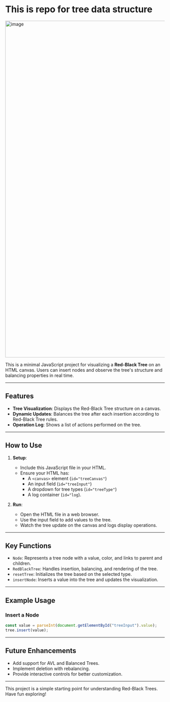 # This is repo for tree data structure

<img width="1059" alt="image" src="https://github.com/user-attachments/assets/22fbe734-f671-405a-ac1a-6d80513e72be">

This is a minimal JavaScript project for visualizing a **Red-Black Tree** on an HTML canvas. Users can insert nodes and observe the tree's structure and balancing properties in real time.

---

## Features

- **Tree Visualization**: Displays the Red-Black Tree structure on a canvas.
- **Dynamic Updates**: Balances the tree after each insertion according to Red-Black Tree rules.
- **Operation Log**: Shows a list of actions performed on the tree.

---

## How to Use

1. **Setup**:
   - Include this JavaScript file in your HTML.
   - Ensure your HTML has:
     - A `<canvas>` element (`id="treeCanvas"`)
     - An input field (`id="treeInput"`)
     - A dropdown for tree types (`id="treeType"`)
     - A log container (`id="log`).

2. **Run**:
   - Open the HTML file in a web browser.
   - Use the input field to add values to the tree.
   - Watch the tree update on the canvas and logs display operations.

---

## Key Functions

- `Node`: Represents a tree node with a value, color, and links to parent and children.
- `RedBlackTree`: Handles insertion, balancing, and rendering of the tree.
- `resetTree`: Initializes the tree based on the selected type.
- `insertNode`: Inserts a value into the tree and updates the visualization.

---

## Example Usage

### Insert a Node
```javascript
const value = parseInt(document.getElementById("treeInput").value);
tree.insert(value);
```

---

## Future Enhancements

- Add support for AVL and Balanced Trees.
- Implement deletion with rebalancing.
- Provide interactive controls for better customization.

---

This project is a simple starting point for understanding Red-Black Trees. Have fun exploring!
